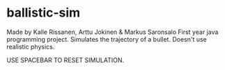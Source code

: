 # ballistic-sim
Made by Kalle Rissanen, Arttu Jokinen & Markus Saronsalo
First year java programming project.
Simulates the trajectory of a bullet. Doesn't use realistic physics.

USE SPACEBAR TO RESET SIMULATION.
